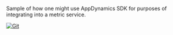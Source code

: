 Sample of how one might use AppDynamics SDK for purposes of integrating into a metric service.

[![Git](https://app.soluble.cloud/api/v1/public/badges/09038466-9454-4447-b721-730bd86cef23.svg?orgId=384585562296)](https://app.soluble.cloud/repos/details/github.com/aleftik/metricserviceintegrations?orgId=384585562296)  

